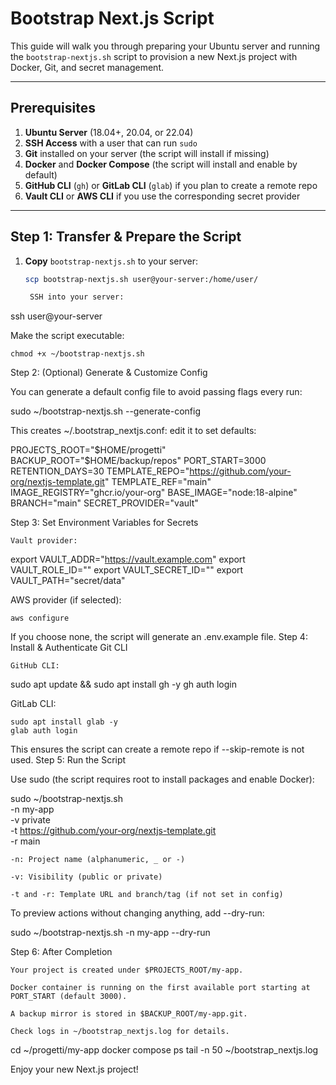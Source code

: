 # Bootstrap Next.js Script

This guide will walk you through preparing your Ubuntu server and running the `bootstrap-nextjs.sh` script to provision a new Next.js project with Docker, Git, and secret management.

---

## Prerequisites

1. **Ubuntu Server** (18.04+, 20.04, or 22.04)  
2. **SSH Access** with a user that can run `sudo`  
3. **Git** installed on your server (the script will install if missing)  
4. **Docker** and **Docker Compose** (the script will install and enable by default)  
5. **GitHub CLI** (`gh`) or **GitLab CLI** (`glab`) if you plan to create a remote repo  
6. **Vault CLI** or **AWS CLI** if you use the corresponding secret provider  

---

## Step 1: Transfer & Prepare the Script

1. **Copy** `bootstrap-nextjs.sh` to your server:

   ```bash
   scp bootstrap-nextjs.sh user@your-server:/home/user/

    SSH into your server:

ssh user@your-server

Make the script executable:

    chmod +x ~/bootstrap-nextjs.sh

Step 2: (Optional) Generate & Customize Config

You can generate a default config file to avoid passing flags every run:

sudo ~/bootstrap-nextjs.sh --generate-config

This creates ~/.bootstrap_nextjs.conf: edit it to set defaults:

PROJECTS_ROOT="$HOME/progetti"
BACKUP_ROOT="$HOME/backup/repos"
PORT_START=3000
RETENTION_DAYS=30
TEMPLATE_REPO="https://github.com/your-org/nextjs-template.git"
TEMPLATE_REF="main"
IMAGE_REGISTRY="ghcr.io/your-org"
BASE_IMAGE="node:18-alpine"
BRANCH="main"
SECRET_PROVIDER="vault"

Step 3: Set Environment Variables for Secrets

    Vault provider:

export VAULT_ADDR="https://vault.example.com"
export VAULT_ROLE_ID="<your-role-id>"
export VAULT_SECRET_ID="<your-secret-id>"
export VAULT_PATH="secret/data"

AWS provider (if selected):

    aws configure

If you choose none, the script will generate an .env.example file.
Step 4: Install & Authenticate Git CLI

    GitHub CLI:

sudo apt update && sudo apt install gh -y
gh auth login

GitLab CLI:

    sudo apt install glab -y
    glab auth login

This ensures the script can create a remote repo if --skip-remote is not used.
Step 5: Run the Script

Use sudo (the script requires root to install packages and enable Docker):

sudo ~/bootstrap-nextjs.sh \
  -n my-app \
  -v private \
  -t https://github.com/your-org/nextjs-template.git \
  -r main

    -n: Project name (alphanumeric, _ or -)

    -v: Visibility (public or private)

    -t and -r: Template URL and branch/tag (if not set in config)

To preview actions without changing anything, add --dry-run:

sudo ~/bootstrap-nextjs.sh -n my-app --dry-run

Step 6: After Completion

    Your project is created under $PROJECTS_ROOT/my-app.

    Docker container is running on the first available port starting at PORT_START (default 3000).

    A backup mirror is stored in $BACKUP_ROOT/my-app.git.

    Check logs in ~/bootstrap_nextjs.log for details.

cd ~/progetti/my-app
docker compose ps
tail -n 50 ~/bootstrap_nextjs.log

Enjoy your new Next.js project!
